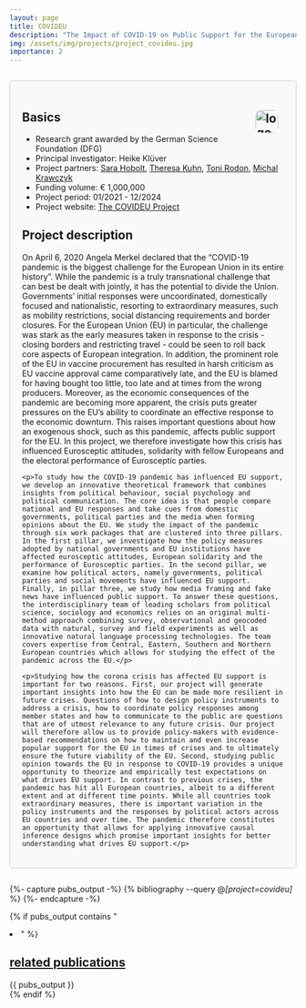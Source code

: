 ```yaml
---
layout: page
title: COVIDEU
description: "The Impact of COVID-19 on Public Support for the European Union"
img: /assets/img/projects/project_covideu.jpg
importance: 2
---
```


<div style="border: 1px solid #ccc; border-radius: 5px; padding: 1.5em; margin: 2em 0; background-color: #f9f9f9;">

  <h2>Basics
    <img src="{{ '/assets/img/projects/logo_dfg.png' | relative_url }}" alt="logo_dfg" style="float: right; margin: 0 10px 10px 0; border-radius: 10px; max-width: 100%; height: 40px; width: auto;">
  </h2>
    <ul>
      <li>Research grant awarded by the German Science Foundation (DFG)</li>
      <li>Principal investigator: Heike Klüver</li>
      <li>Project partners: <a href="https://hobolt.com/">Sara Hobolt</a>, <a href="https://theresakuhn.eu/">Theresa Kuhn</a>, <a href="https://tonirodon.cat/">Toni Rodon</a>, <a href="http://coin.wne.uw.edu.pl/mkrawczyk/">Michal Krawczyk</a></li>
      <li>Funding volume: € 1,000,000</li>
      <li>Project period: 01/2021 - 12/2024</li>
      <li>Project website: <a href="https://sites.google.com/view/covideuproject/home">The COVIDEU Project</a></li>
    </ul>

  <h2>Project description</h2>
    <p>On April 6, 2020 Angela Merkel declared that the “COVID-19 pandemic is the biggest challenge for the European Union in its entire history”. While the pandemic is a truly transnational challenge that can best be dealt with jointly, it has the potential to divide the Union. Governments’ initial responses were uncoordinated, domestically focused and nationalistic, resorting to extraordinary measures, such as mobility restrictions, social distancing requirements and border closures. For the European Union (EU) in particular, the challenge was stark as the early measures taken in response to the crisis - closing borders and restricting travel - could be seen to roll back core aspects of European integration. In addition, the prominent role of the EU in vaccine procurement has resulted in harsh criticism as EU vaccine approval came comparatively late, and the EU is blamed for having bought too little, too late and at times from the wrong producers. Moreover, as the economic consequences of the pandemic are becoming more apparent, the crisis puts greater pressures on the EU’s ability to coordinate an effective response to the economic downturn. This raises important questions about how an exogenous shock, such as this pandemic, affects public support for the EU. In this project, we therefore investigate how this crisis has influenced Eurosceptic attitudes, solidarity with fellow Europeans and the electoral performance of Eurosceptic parties.</p>

    <p>To study how the COVID-19 pandemic has influenced EU support, we develop an innovative theoretical framework that combines insights from political behaviour, social psychology and political communication. The core idea is that people compare national and EU responses and take cues from domestic governments, political parties and the media when forming opinions about the EU. We study the impact of the pandemic through six work packages that are clustered into three pillars. In the first pillar, we investigate how the policy measures adopted by national governments and EU institutions have affected eurosceptic attitudes, European solidarity and the performance of Eurosceptic parties. In the second pillar, we examine how political actors, namely governments, political parties and social movements have influenced EU support. Finally, in pillar three, we study how media framing and fake news have influenced public support. To answer these questions, the interdisciplinary team of leading scholars from political science, sociology and economics relies on an original multi-method approach combining survey, observational and geocoded data with natural, survey and field experiments as well as innovative natural language processing technologies. The team covers expertise from Central, Eastern, Southern and Northern European countries which allows for studying the effect of the pandemic across the EU.</p>

    <p>Studying how the corona crisis has affected EU support is important for two reasons. First, our project will generate important insights into how the EU can be made more resilient in future crises. Questions of how to design policy instruments to address a crisis, how to coordinate policy responses among member states and how to communicate to the public are questions that are of utmost relevance to any future crisis. Our project will therefore allow us to provide policy-makers with evidence-based recommendations on how to maintain and even increase popular support for the EU in times of crises and to ultimately ensure the future viability of the EU. Second, studying public opinion towards the EU in response to COVID-19 provides a unique opportunity to theorize and empirically test expectations on what drives EU support. In contrast to previous crises, the pandemic has hit all European countries, albeit to a different extent and at different time points. While all countries took extraordinary measures, there is important variation in the policy instruments and the responses by political actors across EU countries and over time. The pandemic therefore constitutes an opportunity that allows for applying innovative causal inference designs which promise important insights for better understanding what drives EU support.</p>

</div>

{%- capture pubs_output -%}
  {% bibliography --query @*[project=covideu]* %}
{%- endcapture -%}

{% if pubs_output contains "<li>" %}
  <div>
    <h2>
      <a href="{{ '/publications/' | relative_url }}" style="color: inherit">
        related publications
      </a>
    </h2>
    <div class="publications">
      {{ pubs_output }}
    </div>
  </div>
{% endif %}